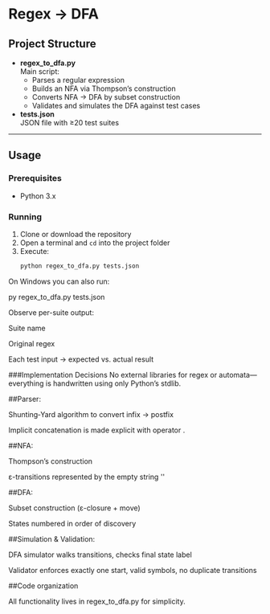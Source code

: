 # Regex → DFA

## Project Structure

- **regex_to_dfa.py**  
  Main script:  
  - Parses a regular expression  
  - Builds an NFA via Thompson’s construction  
  - Converts NFA → DFA by subset construction  
  - Validates and simulates the DFA against test cases  
- **tests.json**  
  JSON file with ≥20 test suites  
 

---

## Usage

### Prerequisites

- Python 3.x 

### Running

1. Clone or download the repository  
2. Open a terminal and `cd` into the project folder  
3. Execute:
   ```bash
   python regex_to_dfa.py tests.json
On Windows you can also run:

py regex_to_dfa.py tests.json


Observe per-suite output:

Suite name

Original regex

Each test input → expected vs. actual result

###Implementation Decisions
No external libraries for regex or automata—everything is handwritten using only Python’s stdlib.

##Parser:

Shunting‐Yard algorithm to convert infix → postfix

Implicit concatenation is made explicit with operator .

##NFA:

Thompson’s construction

ε-transitions represented by the empty string ''

##DFA:

Subset construction (ε-closure + move)

States numbered in order of discovery

##Simulation & Validation:

DFA simulator walks transitions, checks final state label

Validator enforces exactly one start, valid symbols, no duplicate transitions


##Code organization

All functionality lives in regex_to_dfa.py for simplicity.


